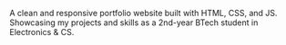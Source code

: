 A clean and responsive portfolio website built with HTML, CSS, and JS.  
Showcasing my projects and skills as a 2nd-year BTech student in Electronics & CS.
